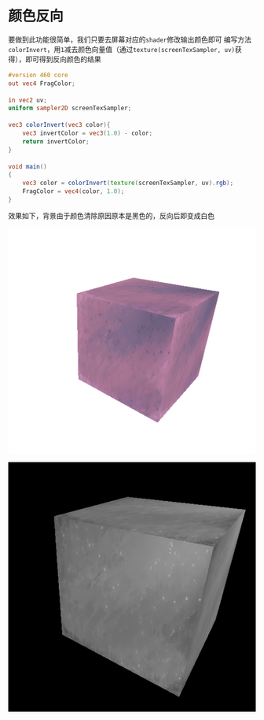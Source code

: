 # 颜色反向
要做到此功能很简单，我们只要去屏幕对应的`shader`修改输出颜色即可
编写方法`colorInvert`，用`1`减去颜色向量值（通过`texture(screenTexSampler, uv)`获得），即可得到反向颜色的结果
```glsl
#version 460 core
out vec4 FragColor;

in vec2 uv;
uniform sampler2D screenTexSampler;

vec3 colorInvert(vec3 color){
	vec3 invertColor = vec3(1.0) - color;
	return invertColor;
}

void main()
{
	vec3 color = colorInvert(texture(screenTexSampler, uv).rgb);
	FragColor = vec4(color, 1.0);
}
```
效果如下，背景由于颜色清除原因原本是黑色的，反向后即变成白色

![输入图片说明](/imgs/2025-02-14/TeVgnXFnpvsHaUDM.png)

![输入图片说明](/imgs/2025-02-14/mLulOpxdZBRYxtTB.png)
<!--stackedit_data:
eyJoaXN0b3J5IjpbMTYzODcyNjMwNyw3NzcwMDU0MzBdfQ==
-->
